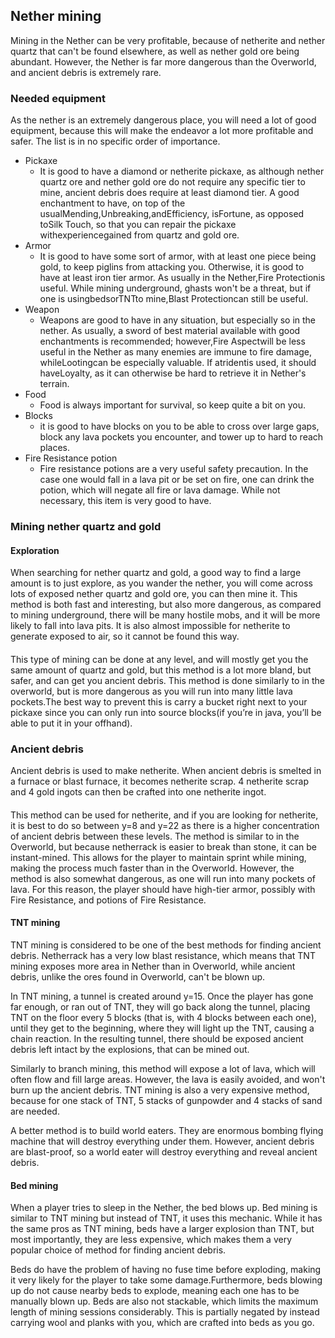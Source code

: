 ## Nether mining
Mining in the Nether can be very profitable, because of netherite and nether quartz that can't be found elsewhere, as well as nether gold ore being abundant. However, the Nether is far more dangerous than the Overworld, and ancient debris is extremely rare.

### Needed equipment
As the nether is an extremely dangerous place, you will need a lot of good equipment, because this will make the endeavor a lot more profitable and safer. The list is in no specific order of importance.

- Pickaxe
	- It is good to have a diamond or netherite pickaxe, as although nether quartz ore and nether gold ore do not require any specific tier to mine, ancient debris does require at least diamond tier. A good enchantment to have, on top of the usualMending,Unbreaking,andEfficiency, isFortune, as opposed toSilk Touch, so that you can repair the pickaxe withexperiencegained from quartz and gold ore.
- Armor
	- It is good to have some sort of armor, with at least one piece being gold, to keep piglins from attacking you. Otherwise, it is good to have at least iron tier armor. As usually in the Nether,Fire Protectionis useful. While mining underground, ghasts won't be a threat, but if one is usingbedsorTNTto mine,Blast Protectioncan still be useful.
- Weapon
	- Weapons are good to have in any situation, but especially so in the nether. As usually, a sword of best material available with good enchantments is recommended; however,Fire Aspectwill be less useful in the Nether as many enemies are immune to fire damage, whileLootingcan be especially valuable. If atridentis used, it should haveLoyalty, as it can otherwise be hard to retrieve it in Nether's terrain.
- Food
	- Food is always important for survival, so keep quite a bit on you.
- Blocks
	- it is good to have blocks on you to be able to cross over large gaps, block any lava pockets you encounter, and tower up to hard to reach places.
- Fire Resistance potion
	- Fire resistance potions are a very useful safety precaution. In the case one would fall in a lava pit or be set on fire, one can drink the potion, which will negate all fire or lava damage. While not necessary, this item is very good to have.

### Mining nether quartz and gold
#### Exploration
When searching for nether quartz and gold, a good way to find a large amount is to just explore, as you wander the nether, you will come across lots of exposed nether quartz and gold ore, you can then mine it. This method is both fast and interesting, but also more dangerous, as compared to mining underground, there will be many hostile mobs, and it will be more likely to fall into lava pits. It is also almost impossible for netherite to generate exposed to air, so it cannot be found this way.

#### 
This type of mining can be done at any level, and will mostly get you the same amount of quartz and gold, but this method is a lot more bland, but safer, and can get you ancient debris. This method is done similarly to in the overworld, but is more dangerous as you will run into many little lava pockets.The best way to prevent this is carry a bucket right next to your pickaxe since you can only run into source blocks(if you’re in java, you’ll be able to put it in your offhand).

### Ancient debris
Ancient debris is used to make netherite. When ancient debris is smelted in a furnace or blast furnace, it becomes netherite scrap. 4 netherite scrap and 4 gold ingots can then be crafted into one netherite ingot. 

#### 
This method can be used for netherite, and if you are looking for netherite, it is best to do so between y=8 and y=22 as there is a higher concentration of ancient debris between these levels. The method is similar to in the Overworld, but because netherrack is easier to break than stone, it can be instant-mined. This allows for the player to maintain sprint while mining, making the process much faster than in the Overworld. However, the method is also somewhat dangerous, as one will run into many pockets of lava. For this reason, the player should have high-tier armor, possibly with Fire Resistance, and potions of Fire Resistance.

#### TNT mining
TNT mining is considered to be one of the best methods for finding ancient debris. Netherrack has a very low blast resistance, which means that TNT mining exposes more area in Nether than in Overworld, while ancient debris, unlike the ores found in Overworld, can't be blown up.

In TNT mining, a tunnel is created around y=15. Once the player has gone far enough, or ran out of TNT, they will go back along the tunnel, placing TNT on the floor every 5 blocks (that is, with 4 blocks between each one), until they get to the beginning, where they will light up the TNT, causing a chain reaction. In the resulting tunnel, there should be exposed ancient debris left intact by the explosions, that can be mined out.

Similarly to branch mining, this method will expose a lot of lava, which will often flow and fill large areas. However, the lava is easily avoided, and won't burn up the ancient debris. TNT mining is also a very expensive method, because for one stack of TNT, 5 stacks of gunpowder and 4 stacks of sand are needed.

A better method is to build world eaters. They are enormous bombing flying machine that will destroy everything under them. However, ancient debris are blast-proof, so a world eater will destroy everything and reveal ancient debris.

#### Bed mining
When a player tries to sleep in the Nether, the bed blows up. Bed mining is similar to TNT mining but instead of TNT, it uses this mechanic. While it has the same pros as TNT mining, beds have a larger explosion than TNT, but most importantly, they are less expensive, which makes them a very popular choice of method for finding ancient debris.

Beds do have the problem of having no fuse time before exploding, making it very likely for the player to take some damage.Furthermore, beds blowing up do not cause nearby beds to explode, meaning each one has to be manually blown up. Beds are also not stackable, which limits the maximum length of mining sessions considerably. This is partially negated by instead carrying wool and planks with you, which are crafted into beds as you go.

